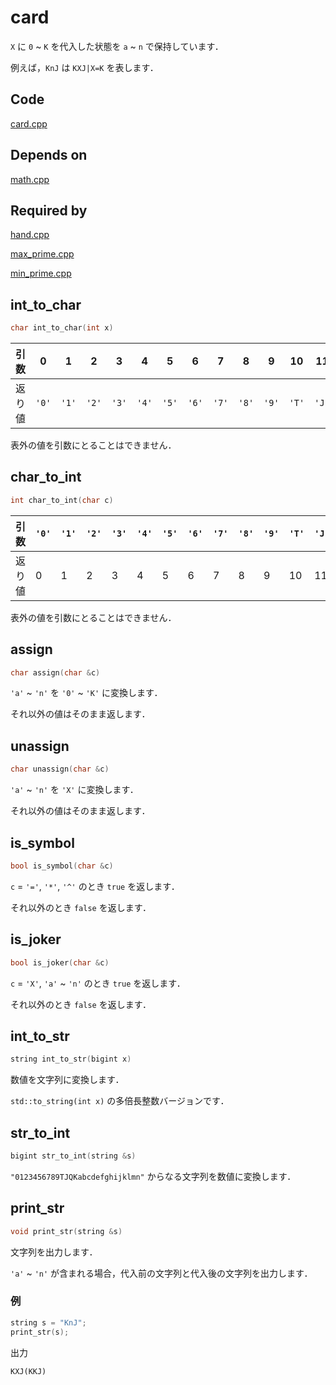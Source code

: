 # card

`X` に `0` ~ `K` を代入した状態を `a` ~ `n` で保持しています．

例えば，`KnJ` は `KXJ|X=K` を表します．

## Code

[card.cpp](https://github.com/yasunori0528/cpp_library/blob/main/library/primeqk/card.cpp)

## Depends on

[math.cpp](https://github.com/yasunori0528/cpp_library/blob/main/library/primeqk/math.cpp)

## Required by

[hand.cpp](https://github.com/yasunori0528/cpp_library/blob/main/library/primeqk/hand.cpp)

[max_prime.cpp](https://github.com/yasunori0528/cpp_library/blob/main/library/primeqk/max_prime.cpp)

[min_prime.cpp](https://github.com/yasunori0528/cpp_library/blob/main/library/primeqk/min_prime.cpp)

## int_to_char

```cpp
char int_to_char(int x)
```

|引数|0|1|2|3|4|5|6|7|8|9|10|11|12|13|14|
|-|-|-|-|-|-|-|-|-|-|-|-|-|-|-|-|
|返り値|`'0'`|`'1'`|`'2'`|`'3'`|`'4'`|`'5'`|`'6'`|`'7'`|`'8'`|`'9'`|`'T'`|`'J'`|`'Q'`|`'K'`|`'X'`|

表外の値を引数にとることはできません．

## char_to_int

```cpp
int char_to_int(char c)
```

|引数|`'0'`|`'1'`|`'2'`|`'3'`|`'4'`|`'5'`|`'6'`|`'7'`|`'8'`|`'9'`|`'T'`|`'J'`|`'Q'`|`'K'`|`'X'`|
|-|-|-|-|-|-|-|-|-|-|-|-|-|-|-|-|
|返り値|0|1|2|3|4|5|6|7|8|9|10|11|12|13|14|

表外の値を引数にとることはできません．

## assign

```cpp
char assign(char &c)
```

`'a'` ~ `'n'` を `'0'` ~ `'K'` に変換します．

それ以外の値はそのまま返します．

## unassign

```cpp
char unassign(char &c)
```

`'a'` ~ `'n'` を `'X'` に変換します．

それ以外の値はそのまま返します．

## is_symbol

```cpp
bool is_symbol(char &c)
```

`c` = `'='`, `'*'`, `'^'` のとき `true` を返します．

それ以外のとき `false` を返します．

## is_joker

```cpp
bool is_joker(char &c)
```

`c` = `'X'`, `'a'` ~ `'n'` のとき `true` を返します．

それ以外のとき `false` を返します．

## int_to_str

```cpp
string int_to_str(bigint x)
```

数値を文字列に変換します．

`std::to_string(int x)` の多倍長整数バージョンです．

## str_to_int

```cpp
bigint str_to_int(string &s)
```

`"0123456789TJQKabcdefghijklmn"` からなる文字列を数値に変換します．

## print_str

```cpp
void print_str(string &s)
```

文字列を出力します．

`'a'` ~ `'n'` が含まれる場合，代入前の文字列と代入後の文字列を出力します．

### 例

```cpp
string s = "KnJ";
print_str(s);
```

出力

```
KXJ(KKJ)
```
